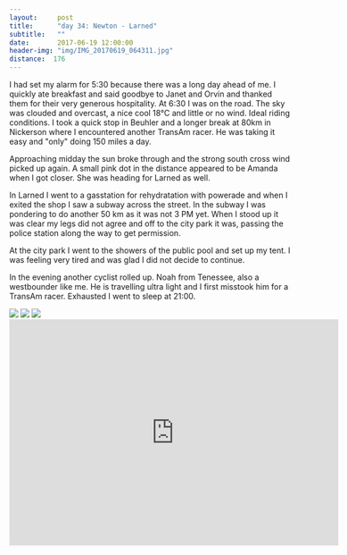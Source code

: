 ```yaml
---
layout:     post
title:      "day 34: Newton - Larned"
subtitle:   ""
date:       2017-06-19 12:00:00
header-img: "img/IMG_20170619_064311.jpg"
distance:  176
---
```


I had set my alarm for 5:30 because there was a long day ahead of me.
I quickly ate breakfast and said goodbye to Janet and Orvin and thanked them for their very generous hospitality.
At 6:30 I was on the road.
The sky was clouded and overcast, a nice cool 18°C and little or no wind.
Ideal riding conditions.
I took a quick stop in Beuhler and a longer break at 80km in Nickerson where I encountered another TransAm racer. He was taking it easy and "only" doing 150 miles a day.

Approaching midday the sun broke through and the strong south cross wind picked up again.
A small pink dot in the distance appeared to be Amanda when I got closer.
She was heading for Larned as well.

In Larned I went to a gasstation for rehydratation with powerade and when I exited the shop I saw a subway across the street.
In the subway I was pondering to do another 50 km as it was not 3 PM yet.
When I stood up it was clear my legs did not agree and off to the city park it was, passing the police station along the way to get permission.

At the city park I went to the showers of the public pool and set up my tent.
I was feeling very tired and was glad I did not decide to continue.

In the evening another cyclist rolled up.
Noah from Tenessee, also a westbounder like me.
He is travelling ultra light and I first misstook him for a TransAm racer.
Exhausted I went to sleep at 21:00.


<img src="{{ site.baseurl }}/img/IMG_20170619_124200.jpg">
<span class="caption text-muted"></span>

<img src="{{ site.baseurl }}/img/IMG_20170619_135914.jpg">
<span class="caption text-muted"></span>

<img src="{{ site.baseurl }}/img/IMG_20170619_142246.jpg">
<span class="caption text-muted"></span>

<iframe height='405' width='590' frameborder='0' allowtransparency='true' scrolling='no' src='https://www.strava.com/activities/1044786819/embed/b1edfafc99bec0c19140fad28d107a18cebe7eb4'></iframe>
